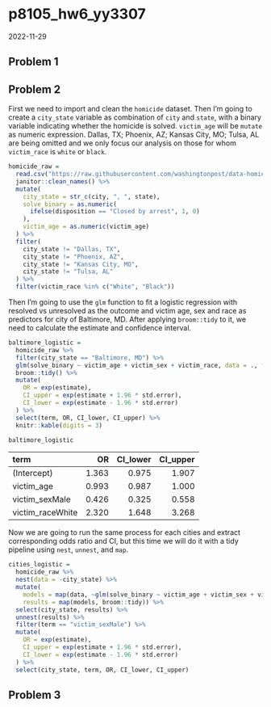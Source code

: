 p8105_hw6_yy3307
================
2022-11-29

## Problem 1

## Problem 2

First we need to import and clean the `homicide` dataset. Then I’m going
to create a `city_state` variable as combination of `city` and `state`,
with a binary variable indicating whether the homicide is solved.
`victim_age` will be `mutate` as numeric expression. Dallas, TX;
Phoenix, AZ; Kansas City, MO; Tulsa, AL are being omitted and we only
focus our analysis on those for whom `victim_race` is `white` or
`black`.

``` r
homicide_raw = 
  read.csv("https://raw.githubusercontent.com/washingtonpost/data-homicides/master/homicide-data.csv") %>% 
  janitor::clean_names() %>% 
  mutate(
    city_state = str_c(city, ", ", state),
    solve_binary = as.numeric(
      ifelse(disposition == "Closed by arrest", 1, 0)
    ),
    victim_age = as.numeric(victim_age)
  ) %>% 
  filter(
    city_state != "Dallas, TX", 
    city_state != "Phoenix, AZ", 
    city_state != "Kansas City, MO", 
    city_state != "Tulsa, AL"
  ) %>% 
  filter(victim_race %in% c("White", "Black"))
```

Then I’m going to use the `glm` function to fit a logistic regression
with resolved vs unresolved as the outcome and victim age, sex and race
as predictors for city of Baltimore, MD. After applying `broom::tidy` to
it, we need to calculate the estimate and confidence interval.

``` r
baltimore_logistic =
  homicide_raw %>% 
  filter(city_state == "Baltimore, MD") %>% 
  glm(solve_binary ~ victim_age + victim_sex + victim_race, data = ., family = binomial()) %>% 
  broom::tidy() %>% 
  mutate(
    OR = exp(estimate),
    CI_upper = exp(estimate + 1.96 * std.error),
    CI_lower = exp(estimate - 1.96 * std.error)
  ) %>% 
  select(term, OR, CI_lower, CI_upper) %>% 
  knitr::kable(digits = 3)

baltimore_logistic
```

| term             |    OR | CI_lower | CI_upper |
|:-----------------|------:|---------:|---------:|
| (Intercept)      | 1.363 |    0.975 |    1.907 |
| victim_age       | 0.993 |    0.987 |    1.000 |
| victim_sexMale   | 0.426 |    0.325 |    0.558 |
| victim_raceWhite | 2.320 |    1.648 |    3.268 |

Now we are going to run the same process for each cities and extract
corresponding odds ratio and CI, but this time we will do it with a tidy
pipeline using `nest`, `unnest`, and `map`.

``` r
cities_logistic =
  homicide_raw %>% 
  nest(data = -city_state) %>% 
  mutate(
    models = map(data, ~glm(solve_binary ~ victim_age + victim_sex + victim_race, data = .x, family = binomial())),
    results = map(models, broom::tidy)) %>% 
  select(city_state, results) %>% 
  unnest(results) %>% 
  filter(term == "victim_sexMale") %>% 
  mutate(
    OR = exp(estimate),
    CI_upper = exp(estimate + 1.96 * std.error),
    CI_lower = exp(estimate - 1.96 * std.error)
  ) %>% 
  select(city_state, term, OR, CI_lower, CI_upper)
```

## Problem 3
